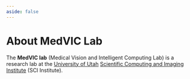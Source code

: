 ```yaml
---
aside: false
---
```


# About MedVIC Lab

The **MedVIC lab** (Medical Vision and Intelligent Computing Lab) is a research lab at the [University of Utah](https://www.utah.edu/) [Scientific Computing and Imaging Institute](https://www.sci.utah.edu/) (SCI Institute).
